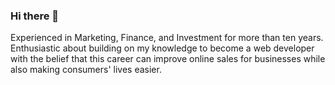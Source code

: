 ### Hi there 👋
Experienced in Marketing, Finance, and Investment for more than ten years. Enthusiastic about building on my knowledge to become a web developer with the belief that this career can improve online sales for businesses while also making consumers' lives easier.

<!--
**poomhan/poomhan** is a ✨ _special_ ✨ repository because its `README.md` (this file) appears on your GitHub profile.

Here are some ideas to get you started:

- 🔭 I’m currently working on ...
- 🌱 I’m currently learning ...
- 👯 I’m looking to collaborate on ...
- 🤔 I’m looking for help with ...
- 💬 Ask me about ...
- 📫 How to reach me: ...
- 😄 Pronouns: ...
- ⚡ Fun fact: ...
-->
